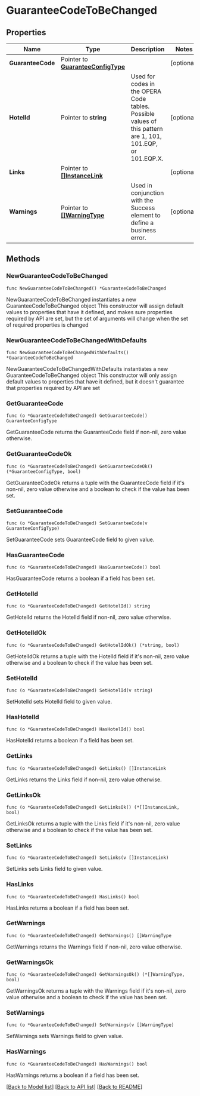 # GuaranteeCodeToBeChanged

## Properties

Name | Type | Description | Notes
------------ | ------------- | ------------- | -------------
**GuaranteeCode** | Pointer to [**GuaranteeConfigType**](GuaranteeConfigType.md) |  | [optional] 
**HotelId** | Pointer to **string** | Used for codes in the OPERA Code tables. Possible values of this pattern are 1, 101, 101.EQP, or 101.EQP.X. | [optional] 
**Links** | Pointer to [**[]InstanceLink**](InstanceLink.md) |  | [optional] 
**Warnings** | Pointer to [**[]WarningType**](WarningType.md) | Used in conjunction with the Success element to define a business error. | [optional] 

## Methods

### NewGuaranteeCodeToBeChanged

`func NewGuaranteeCodeToBeChanged() *GuaranteeCodeToBeChanged`

NewGuaranteeCodeToBeChanged instantiates a new GuaranteeCodeToBeChanged object
This constructor will assign default values to properties that have it defined,
and makes sure properties required by API are set, but the set of arguments
will change when the set of required properties is changed

### NewGuaranteeCodeToBeChangedWithDefaults

`func NewGuaranteeCodeToBeChangedWithDefaults() *GuaranteeCodeToBeChanged`

NewGuaranteeCodeToBeChangedWithDefaults instantiates a new GuaranteeCodeToBeChanged object
This constructor will only assign default values to properties that have it defined,
but it doesn't guarantee that properties required by API are set

### GetGuaranteeCode

`func (o *GuaranteeCodeToBeChanged) GetGuaranteeCode() GuaranteeConfigType`

GetGuaranteeCode returns the GuaranteeCode field if non-nil, zero value otherwise.

### GetGuaranteeCodeOk

`func (o *GuaranteeCodeToBeChanged) GetGuaranteeCodeOk() (*GuaranteeConfigType, bool)`

GetGuaranteeCodeOk returns a tuple with the GuaranteeCode field if it's non-nil, zero value otherwise
and a boolean to check if the value has been set.

### SetGuaranteeCode

`func (o *GuaranteeCodeToBeChanged) SetGuaranteeCode(v GuaranteeConfigType)`

SetGuaranteeCode sets GuaranteeCode field to given value.

### HasGuaranteeCode

`func (o *GuaranteeCodeToBeChanged) HasGuaranteeCode() bool`

HasGuaranteeCode returns a boolean if a field has been set.

### GetHotelId

`func (o *GuaranteeCodeToBeChanged) GetHotelId() string`

GetHotelId returns the HotelId field if non-nil, zero value otherwise.

### GetHotelIdOk

`func (o *GuaranteeCodeToBeChanged) GetHotelIdOk() (*string, bool)`

GetHotelIdOk returns a tuple with the HotelId field if it's non-nil, zero value otherwise
and a boolean to check if the value has been set.

### SetHotelId

`func (o *GuaranteeCodeToBeChanged) SetHotelId(v string)`

SetHotelId sets HotelId field to given value.

### HasHotelId

`func (o *GuaranteeCodeToBeChanged) HasHotelId() bool`

HasHotelId returns a boolean if a field has been set.

### GetLinks

`func (o *GuaranteeCodeToBeChanged) GetLinks() []InstanceLink`

GetLinks returns the Links field if non-nil, zero value otherwise.

### GetLinksOk

`func (o *GuaranteeCodeToBeChanged) GetLinksOk() (*[]InstanceLink, bool)`

GetLinksOk returns a tuple with the Links field if it's non-nil, zero value otherwise
and a boolean to check if the value has been set.

### SetLinks

`func (o *GuaranteeCodeToBeChanged) SetLinks(v []InstanceLink)`

SetLinks sets Links field to given value.

### HasLinks

`func (o *GuaranteeCodeToBeChanged) HasLinks() bool`

HasLinks returns a boolean if a field has been set.

### GetWarnings

`func (o *GuaranteeCodeToBeChanged) GetWarnings() []WarningType`

GetWarnings returns the Warnings field if non-nil, zero value otherwise.

### GetWarningsOk

`func (o *GuaranteeCodeToBeChanged) GetWarningsOk() (*[]WarningType, bool)`

GetWarningsOk returns a tuple with the Warnings field if it's non-nil, zero value otherwise
and a boolean to check if the value has been set.

### SetWarnings

`func (o *GuaranteeCodeToBeChanged) SetWarnings(v []WarningType)`

SetWarnings sets Warnings field to given value.

### HasWarnings

`func (o *GuaranteeCodeToBeChanged) HasWarnings() bool`

HasWarnings returns a boolean if a field has been set.


[[Back to Model list]](../README.md#documentation-for-models) [[Back to API list]](../README.md#documentation-for-api-endpoints) [[Back to README]](../README.md)


